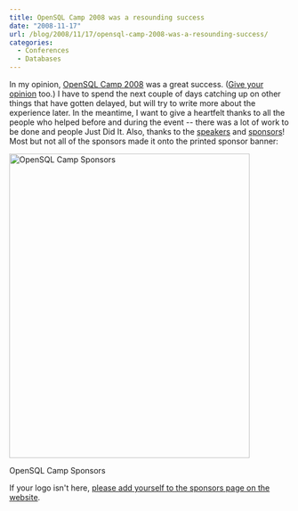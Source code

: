 ```yaml
---
title: OpenSQL Camp 2008 was a resounding success
date: "2008-11-17"
url: /blog/2008/11/17/opensql-camp-2008-was-a-resounding-success/
categories:
  - Conferences
  - Databases
---
```

In my opinion, [OpenSQL Camp 2008](http://www.opensqlcamp.org/index.php?title=Events/2008/) was a great success. ([Give your opinion](http://www.opensqlcamp.org/index.php?title=Events/2008/Feedback) too.) I have to spend the next couple of days catching up on other things that have gotten delayed, but will try to write more about the experience later. In the meantime, I want to give a heartfelt thanks to all the people who helped before and during the event -- there was a lot of work to be done and people Just Did It. Also, thanks to the [speakers](http://www.opensqlcamp.org/index.php?title=Events/2008/Sessions) and [sponsors](http://www.opensqlcamp.org/index.php?title=Events/2008/Sponsors)! Most but not all of the sponsors made it onto the printed sponsor banner:

<div id="attachment_682" class="wp-caption aligncenter" style="width: 442px">
  <img src="/media/2008/11/opensql_camp_sponsors_poster.png" alt="OpenSQL Camp Sponsors" title="OpenSQL Camp Sponsors" width="432" height="546" class="size-full wp-image-682" /><p class="wp-caption-text">
    OpenSQL Camp Sponsors
  </p>
</div>

If your logo isn't here, [please add yourself to the sponsors page on the website](http://www.opensqlcamp.org/index.php?title=Events/2008/Sponsors).


